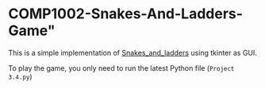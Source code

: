 # COMP1002-Snakes-And-Ladders-Game"

This is a simple implementation of [Snakes_and_ladders](https://en.wikipedia.org/wiki/Snakes_and_ladders) using tkinter as GUI.

 To play the game, you only need to run the latest Python file (`Project 3.4.py`)
